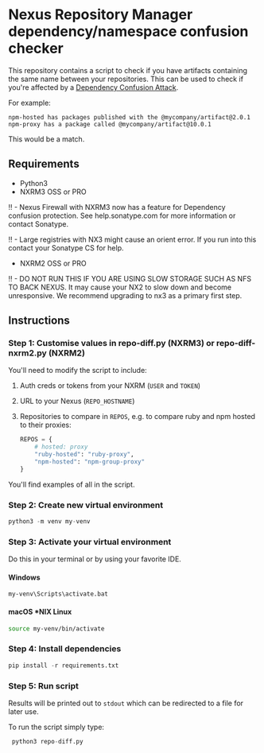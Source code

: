 # Nexus Repository Manager dependency/namespace confusion checker
This repository contains a script to check if you have artifacts containing the same name between your repositories. This can be used to check if you're affected by a [Dependency Confusion Attack](https://blog.sonatype.com/dependency-hijacking-software-supply-chain-attack-hits-more-than-35-organizations).

For example:

````
npm-hosted has packages published with the @mycompany/artifact@2.0.1
npm-proxy has a package called @mycompany/artifact@10.0.1
````

This would be a match.

## Requirements
* Python3
* NXRM3 OSS or PRO

‼ - Nexus Firewall with NXRM3 now has a feature for Dependency confusion protection. See help.sonatype.com for more information or contact Sonatype.

‼ - Large registries with NX3 might cause an orient error. 
If you run into this contact your Sonatype CS for help.

* NXRM2 OSS or PRO

‼ - DO NOT RUN THIS IF YOU ARE USING SLOW STORAGE SUCH AS NFS TO BACK NEXUS. 
It may cause your NX2 to slow down and become unresponsive. We recommend upgrading to nx3 as a primary first step.


## Instructions

### Step 1: Customise values in repo-diff.py (NXRM3) or repo-diff-nxrm2.py (NXRM2)
You'll need to modify the script to include:
1. Auth creds or tokens from your NXRM (`USER` and `TOKEN`)
1. URL to your Nexus (`REPO_HOSTNAME`)
1. Repositories to compare in `REPOS`, e.g. to compare ruby and npm hosted to their proxies:

    ```python
    REPOS = {
        # hosted: proxy
        "ruby-hosted": "ruby-proxy",
        "npm-hosted": "npm-group-proxy"
    }
    ```

You'll find examples of all in the script.

### Step 2: Create new virtual environment
```python
python3 -m venv my-venv
```
### Step 3: Activate your virtual environment
Do this in your terminal or by using your favorite IDE.

#### Windows
```
my-venv\Scripts\activate.bat
```

#### macOS *NIX Linux
```bash
source my-venv/bin/activate
```

### Step 4: Install dependencies
```python
pip install -r requirements.txt
```

### Step 5: Run script
Results will be printed out to `stdout` which can be redirected to a file for later use.

To run the script simply type:
```python
 python3 repo-diff.py
 ````

